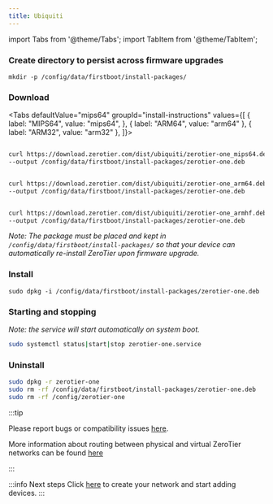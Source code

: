 ```yaml
---
title: Ubiquiti
---
```


import Tabs from '@theme/Tabs';
import TabItem from '@theme/TabItem';

### Create directory to persist across firmware upgrades

```
mkdir -p /config/data/firstboot/install-packages/
```

### Download

<Tabs
  defaultValue="mips64"
  groupId="install-instructions"
  values={[
    { label: "MIPS64", value: "mips64", },
    { label: "ARM64", value: "arm64" },
    { label: "ARM32", value: "arm32" },
  ]}>

<TabItem value="mips64">

```sh title="ER-4, ER-6P, ER-12, ER-12P, ERLite-3, ERPoe-5, ER-8, ERPro-8, EP-R8, USG, USG-Pro, USG-XG-8"

curl https://download.zerotier.com/dist/ubiquiti/zerotier-one_mips64.deb \
--output /config/data/firstboot/install-packages/zerotier-one.deb

```

</TabItem>


<TabItem value="arm64">

```sh title="UniFi Dream Machine (all variants), UDM, UDM-Pro-SE, UXG-Pro, Cloud Key Gen2, UDR"

curl https://download.zerotier.com/dist/ubiquiti/zerotier-one_arm64.deb \
--output /config/data/firstboot/install-packages/zerotier-one.deb

```

</TabItem>

<TabItem value="arm32">

```sh title="EP-S16"

curl https://download.zerotier.com/dist/ubiquiti/zerotier-one_armhf.deb \
--output /config/data/firstboot/install-packages/zerotier-one.deb

```

</TabItem>

</Tabs>

*Note: The package must be placed and kept in `/config/data/firstboot/install-packages/` so that your device can automatically re-install ZeroTier upon firmware upgrade.*

### Install

```
sudo dpkg -i /config/data/firstboot/install-packages/zerotier-one.deb
```

### Starting and stopping

*Note: the service will start automatically on system boot.*

```sh
sudo systemctl status|start|stop zerotier-one.service
```

### Uninstall

```sh
sudo dpkg -r zerotier-one
sudo rm -rf /config/data/firstboot/install-packages/zerotier-one.deb
sudo rm -rf /config/zerotier-one
```

:::tip

Please report bugs or compatibility issues [here](https://github.com/zerotier/ZeroTierOne/issues).

More information about routing between physical and virtual ZeroTier networks can be found [here](https://zerotier.atlassian.net/wiki/spaces/SD/pages/224395274/Route+between+ZeroTier+and+Physical+Networks)

:::

:::info Next steps
Click [here](/start/) to create your network and start adding devices.
:::